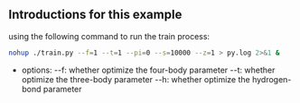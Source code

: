 ## Introductions for this example

using the following command to run the train process:
```bash
nohup ./train.py --f=1 --t=1 --pi=0 --s=10000 --z=1 > py.log 2>&1 &
```
* options:
--f: whether optimize the four-body parameter
--t: whether optimize the three-body parameter
--h: whether optimize the hydrogen-bond parameter

